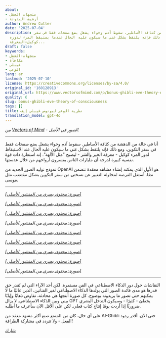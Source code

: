 ```yaml
---
about:
- متجهات العقل
- أرشيف المدونة
author: Andrew Cutler
date: '2025-07-04'
description: أنا في دهشة من كثافة الأساطير. سقوط آدم وحواء يشغل بضع صفحات فقط في سفر
  التكوين، ومع ذلك فإنه يلتقط بشكل غني ما سيكون عليه الحال عندما يستيقظ المرء لدوره
  كوكيل—المعرفة...
draft: false
keywords:
- متجهات-العقل
- مكافأة
- غيبلي
- الوعي
lang: ar
lastmod: '2025-07-10'
license: https://creativecommons.org/licenses/by-sa/4.0/
original_id: '160128913'
original_url: https://www.vectorsofmind.com/p/bonus-ghibli-eve-theory-of-consciousness
quality: 6
slug: bonus-ghibli-eve-theory-of-consciousness
tags: []
title: نظرية الوعي لبونوس غيبلي إيف
translation_model: gpt-4o
---
```


*من [Vectors of Mind](https://www.vectorsofmind.com/p/bonus-ghibli-eve-theory-of-consciousness) - الصور في الأصل.*

---

أنا في حالة من الدهشة من كثافة الأساطير. سقوط آدم وحواء يشغل بضع صفحات فقط في سفر التكوين، ومع ذلك فإنه يلتقط بشكل غني ما سيكون عليه الحال عند الاستيقاظ لدور المرء كوكيل - معرفة الخير والشر - ليصبح "مثل الآلهة". إنه استعارة ذات قوة نفسية كبيرة لدرجة أن مليارات الناس يفسرون أرواحهم من خلال عدستها.

نموذج توليد الصور الجديد من OpenAI هو الأول الذي يمكنه إنشاء مشاهد معقدة تتضمن نصًا. أستغل الفرصة لمحاولة التعبير عن نسختي من سفر التكوين بشكل مقتضب مثل موسى.

* * *

[*[صورة: محتوى بصري من المنشور الأصلي]*](https://substackcdn.com/image/fetch/$s_!y2Yi!,f_auto,q_auto:good,fl_progressive:steep/https%3A%2F%2Fsubstack-post-media.s3.amazonaws.com%2Fpublic%2Fimages%2F10240443-db9f-4ff1-91d5-2b207ddc498d_1024x1536.png)

[*[صورة: محتوى بصري من المنشور الأصلي]*](https://substackcdn.com/image/fetch/$s_!xVLb!,f_auto,q_auto:good,fl_progressive:steep/https%3A%2F%2Fsubstack-post-media.s3.amazonaws.com%2Fpublic%2Fimages%2Fc6f93096-6e32-4f37-9771-1a945d98bad1_1024x1536.webp)

[*[صورة: محتوى بصري من المنشور الأصلي]*](https://substackcdn.com/image/fetch/$s_!o7zQ!,f_auto,q_auto:good,fl_progressive:steep/https%3A%2F%2Fsubstack-post-media.s3.amazonaws.com%2Fpublic%2Fimages%2F0a0d0838-ed0b-499c-ba1e-b3d038623e7b_1024x1536.png)

[*[صورة: محتوى بصري من المنشور الأصلي]*](https://substackcdn.com/image/fetch/$s_!w0eL!,f_auto,q_auto:good,fl_progressive:steep/https%3A%2F%2Fsubstack-post-media.s3.amazonaws.com%2Fpublic%2Fimages%2F5335633a-4e08-4ee5-a2d0-5d61589f8da8_1024x1536.png)

[*[صورة: محتوى بصري من المنشور الأصلي]*](https://substackcdn.com/image/fetch/$s_!xul4!,f_auto,q_auto:good,fl_progressive:steep/https%3A%2F%2Fsubstack-post-media.s3.amazonaws.com%2Fpublic%2Fimages%2Fa1f8bede-83b8-41c3-a59d-4037ff58a70e_1024x1536.webp)

[*[صورة: محتوى بصري من المنشور الأصلي]*](https://substackcdn.com/image/fetch/$s_!NB9o!,f_auto,q_auto:good,fl_progressive:steep/https%3A%2F%2Fsubstack-post-media.s3.amazonaws.com%2Fpublic%2Fimages%2F8df6d2ec-a33c-4420-80e1-60a820ed6106_1024x1536.webp)

[*[صورة: محتوى بصري من المنشور الأصلي]*](https://substackcdn.com/image/fetch/$s_!3XqZ!,f_auto,q_auto:good,fl_progressive:steep/https%3A%2F%2Fsubstack-post-media.s3.amazonaws.com%2Fpublic%2Fimages%2F7296a31b-d032-4b9c-a5b6-af886769c1df_1024x1536.webp)

[*[صورة: محتوى بصري من المنشور الأصلي]*](https://substackcdn.com/image/fetch/$s_!bC4j!,f_auto,q_auto:good,fl_progressive:steep/https%3A%2F%2Fsubstack-post-media.s3.amazonaws.com%2Fpublic%2Fimages%2F28640f9a-5d66-4c2b-ac6f-713057d7c4eb_1024x1536.png)

[*[صورة: محتوى بصري من المنشور الأصلي]*](https://substackcdn.com/image/fetch/$s_!rsp9!,f_auto,q_auto:good,fl_progressive:steep/https%3A%2F%2Fsubstack-post-media.s3.amazonaws.com%2Fpublic%2Fimages%2Fe45066b0-4004-4bbe-814d-043f80d6ee1a_1024x1536.webp)

* * *

النقاشات حول دور الذكاء الاصطناعي في الفن مستمرة. لكن أحد الآراء التي لم تُقدر حق قدرها هو مدى فائدة الصور التي يولدها الذكاء الاصطناعي لغير الفنانين، الذين غالبًا ما لا يمكنهم حتى تصور ما يريدونه بوضوح. كل صورة أُنتجها هي محادثة، تفاوض ذهابًا وإيابًا بيني وبين الذكاء الاصطناعي. لا يزال GPT يخطئ - كثيرًا - وسيكون التدخل البشري ضروريًا إذا أردت يومًا إنتاج كتاب فعلي. لكن على الأقل الآن سأعرف ما أطلبه.

على أي حال، كان من الممتع صنع أكثر مشهد معقد من AI-Ghibli حتى الآن. أقدر ردود الفعل - ولا تتردد في مشاركة الطرافة!

[شارك](https://www.vectorsofmind.com/p/bonus-ghibli-eve-theory-of-consciousness?action=share)